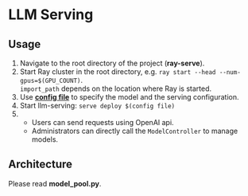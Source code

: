 # LLM Serving

## Usage

1. Navigate to the root directory of the project (**ray-serve**).
1. Start Ray cluster in the root directory, e.g. `ray start --head --num-gpus=$(GPU_COUNT)`.  
    `import_path` depends on the location where Ray is started.
1. Use [**config file**](https://docs.ray.io/en/latest/serve/production-guide/config.html#serve-in-production-config-file) to specify the model and the serving configuration.
1. Start llm-serving: `serve deploy $(config file)`
1.
    - Users can send requests using OpenAI api.
    - Administrators can directly call the `ModelController` to manage models.

## Architecture

Please read **model_pool.py**.

